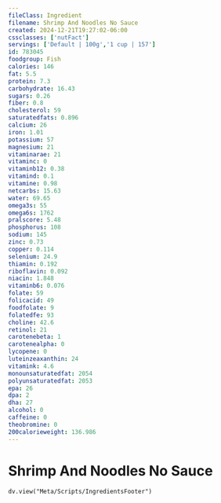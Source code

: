 ```yaml
---
fileClass: Ingredient
filename: Shrimp And Noodles No Sauce
created: 2024-12-21T19:27:02-06:00
cssclasses: ['nutFact']
servings: ['Default | 100g','1 cup | 157']
id: 783045
foodgroup: Fish
calories: 146
fat: 5.5
protein: 7.3
carbohydrate: 16.43
sugars: 0.26
fiber: 0.8
cholesterol: 59
saturatedfats: 0.896
calcium: 26
iron: 1.01
potassium: 57
magnesium: 21
vitaminarae: 21
vitaminc: 0
vitaminb12: 0.38
vitamind: 0.1
vitamine: 0.98
netcarbs: 15.63
water: 69.65
omega3s: 55
omega6s: 1762
pralscore: 5.48
phosphorus: 108
sodium: 145
zinc: 0.73
copper: 0.114
selenium: 24.9
thiamin: 0.192
riboflavin: 0.092
niacin: 1.848
vitaminb6: 0.076
folate: 59
folicacid: 49
foodfolate: 9
folatedfe: 93
choline: 42.6
retinol: 21
carotenebeta: 1
carotenealpha: 0
lycopene: 0
luteinzeaxanthin: 24
vitamink: 4.6
monounsaturatedfat: 2054
polyunsaturatedfat: 2053
epa: 26
dpa: 2
dha: 27
alcohol: 0
caffeine: 0
theobromine: 0
200calorieweight: 136.986
---
```


# Shrimp And Noodles No Sauce

```dataviewjs
dv.view("Meta/Scripts/IngredientsFooter")
```